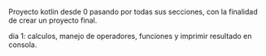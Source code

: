 Proyecto kotlin desde 0 pasando por todas sus secciones,
con la finalidad de crear un proyecto final.

dia 1: calculos, manejo de operadores, funciones y imprimir resultado
en consola.

